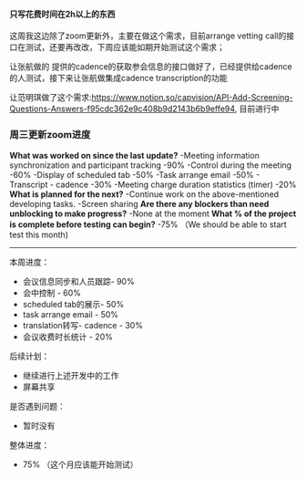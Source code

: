 
#### 只写花费时间在2h以上的东西

这周我这边除了zoom更新外，主要在做<DB Workflow: Investment Bank Client Type>这个需求，目前arrange vetting call的接口在测试，还要再改改，下周应该能如期开始测试这个需求；

让张航做的 提供的cadence的获取参会信息的接口做好了，已经提供给cadence的人测试，接下来让张航做集成cadence transcription的功能

让范明琪做了这个需求:https://www.notion.so/capvision/API-Add-Screening-Questions-Answers-f95cdc362e9c408b9d2143b6b9effe94, 目前进行中


### 周三更新zoom进度

**What was worked on since the last update?**
	-Meeting information synchronization and participant tracking -90%
	-Control during the meeting -60%
	-Display of scheduled tab -50%
	-Task arrange email -50%
	- Transcript - cadence -30%
	-Meeting charge duration statistics (timer) -20%
**What is planned for the next?**
	-Continue work on the above-mentioned developing tasks.
	-Screen sharing
**Are there any blockers than need unblocking to make progress?**
	-None at the moment
**What % of the project is complete before testing can begin?**
	-75% （We should be able to start test this month)


---
本周进度：
- 会议信息同步和人员跟踪- 90%
- 会中控制 - 60%
- scheduled tab的展示- 50%
- task arrange email - 50%
- translation转写- cadence - 30%
- 会议收费时长统计 - 20%

后续计划：
- 继续进行上述开发中的工作
- 屏幕共享

是否遇到问题：
 - 暂时没有

整体进度：
 - 75%  （这个月应该能开始测试）